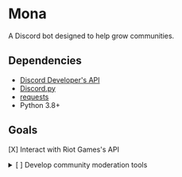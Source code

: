 # Mona
A Discord bot designed to help grow communities.

## Dependencies
- [Discord Developer's API](https://discord.com/developers/applications)
- [Discord.py](https://github.com/rapptz/discord.py)
- [requests](https://github.com/psf/requests)
- Python 3.8+

## Goals
[X] Interact with Riot Games's API

<details>
    <summary>[ ] Develop community moderation tools</summary>

    ### Community Tools
    [ ] Add Punishment System
    [ ] Message Spam Filtering
    [ ] Safety-promoting features (Remove embeds and re-link to article utilizing the check_url() function)
</details>

